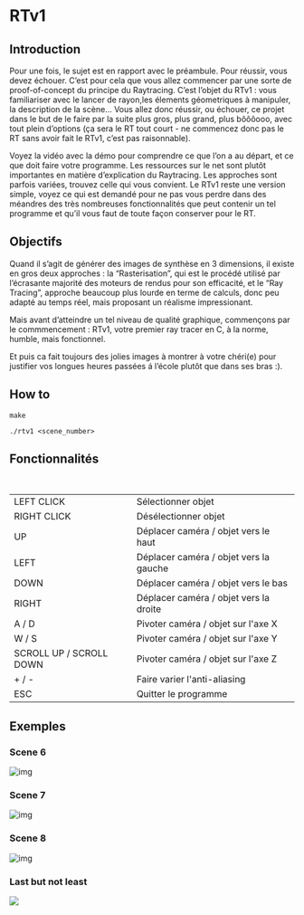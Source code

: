 # RTv1

## Introduction

  Pour une fois, le sujet est en rapport avec le préambule. Pour réussir, vous devez échouer. C’est pour cela que vous allez commencer par une sorte de proof-of-concept du principe du Raytracing. C’est l’objet du RTv1 : vous familiariser avec le lancer de rayon,les élements géometriques à manipuler, la description de la scène...
  Vous allez donc réussir, ou échouer, ce projet dans le but de le faire par la suite plus gros, plus grand, plus bôôôooo, avec tout plein d’options (ça sera le RT tout court - ne commencez donc pas le RT sans avoir fait le RTv1, c’est pas raisonnable).

  Voyez la vidéo avec la démo pour comprendre ce que l’on a au départ, et ce que doit faire votre programme. Les ressources sur le net sont plutôt importantes en matière d’explication du Raytracing. Les approches sont parfois variées, trouvez celle qui vous convient. Le RTv1 reste une version simple, voyez ce qui est demandé pour ne pas vous perdre dans des méandres des très nombreuses fonctionnalités que peut contenir un tel programme et qu’il vous faut de toute façon conserver pour le RT.
  
## Objectifs
  
  Quand il s’agit de générer des images de synthèse en 3 dimensions, il existe en gros deux approches : la “Rasterisation”, qui est le procédé utilisé par l’écrasante majorité des moteurs de rendus pour son efficacité, et le “Ray Tracing”, approche beaucoup plus lourde en terme de calculs, donc peu adapté au temps réel, mais proposant un réalisme impressionant.
 
  Mais avant d’atteindre un tel niveau de qualité graphique, commençons par le commmencement : RTv1, votre premier ray tracer en C, à la norme, humble, mais fonctionnel.
  
  Et puis ca fait toujours des jolies images à montrer à votre chéri(e) pour justifier vos longues heures passées á l’école plutôt que dans ses bras :).

## How to

```
make
```

```
./rtv1 <scene_number>
```

## Fonctionnalités

 <table>
   <tr>
       <td>LEFT CLICK</td>
       <td>Sélectionner objet</td>
   </tr>
   <tr>
       <td>RIGHT CLICK</td>
       <td>Désélectionner objet</td>
   </tr>
   <tr>
       <td>UP</td>
       <td>Déplacer caméra / objet vers le haut</td>
   </tr>
   <tr>
       <td>LEFT</td>
       <td>Déplacer caméra / objet vers la gauche</td>
   </tr>
   <tr>
       <td>DOWN</td>
       <td>Déplacer caméra / objet vers le bas</td>
   </tr>
   <tr>
       <td>RIGHT</td>
       <td>Déplacer caméra / objet vers la droite</td>
   </tr>
   <tr>
       <td>A / D</td>
       <td>Pivoter caméra / objet sur l'axe X</td>
   </tr>
   <tr>
       <td>W / S</td>
       <td>Pivoter caméra / objet sur l'axe Y</td>
   </tr>
   <tr>
       <td>SCROLL UP / SCROLL DOWN</td>
       <td>Pivoter caméra / objet sur l'axe Z</td>
   </tr>
   <tr>
       <td>+ / -</td>
       <td>Faire varier l'anti-aliasing</td>
   </tr>
   <tr>
       <td>ESC</td>
       <td>Quitter le programme</td>
   </tr>
</table>

## Exemples

### Scene 6
![img](https://i.imgur.com/8LLAixK.png)

### Scene 7
![img](https://i.imgur.com/09kTcpf.png)

### Scene 8
![img](https://i.imgur.com/n5GfsoL.png)

### Last but not least
![](https://media.giphy.com/media/1BeGacr7uSnIqU5YaO/giphy.gif)
